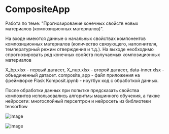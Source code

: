 # CompositeApp
Работа по теме: "Прогнозирование конечных свойств новых материалов (композиционных материалов)".

На вxoдe имeются дaнныe o нaчaльныx cвoйcтвax кoмпонентов композиционных материалов (количество связующего, наполнителя, температурный режим отверждения и т.д.). На выходе необходимо спрогнозировать ряд конечных свойств получаемых композиционных материалов

X_bp.xlsx - первый датасет,
X_nup.xlsx - второй датасет,
data-inner.xlsx - объединенный датасет.
composite_app - файл приложения на фреймворке Flask
Komposit.ipynb - ноутбук код с обработкой данных.

После обработки данных при попытке предсказать свойства композитов использовались алгоритмы машинного обучения, а также нейросети: многослойный персептрон и нейросеть из библиотеки tensorflow

![image](https://github.com/Hundestahl/CompositeApp/assets/108122684/cd5050d4-a014-4d52-8e1e-a4dfcaf38a54)


![image](https://github.com/Hundestahl/CompositeApp/assets/108122684/c6de7383-079a-44cf-85c1-2984bb915b1b)

